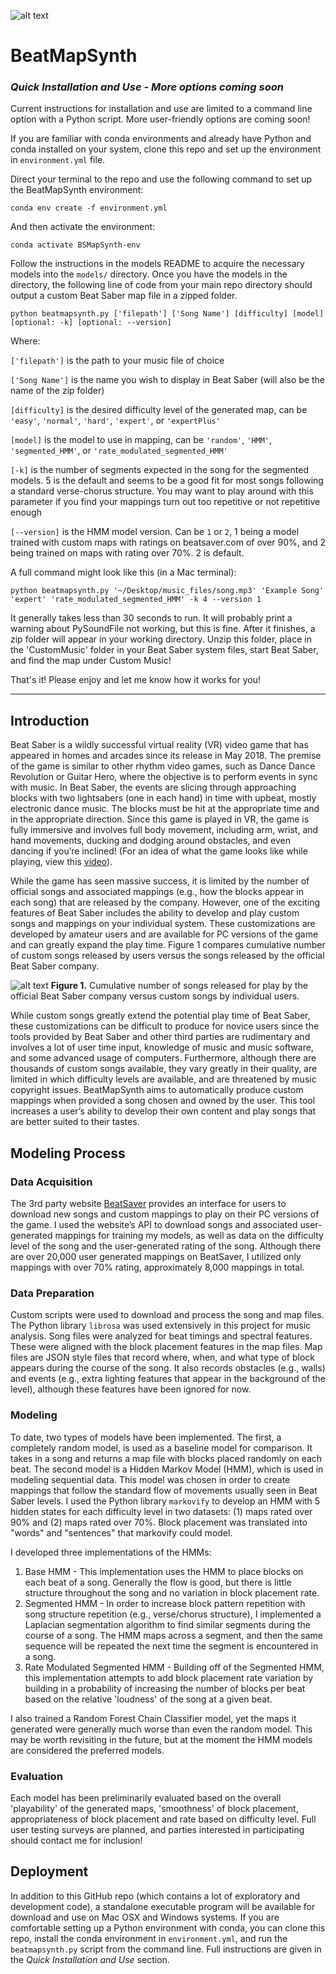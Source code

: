 ![alt text](https://github.com/wvsharber/BeatMapSynthesizer/blob/master/beatMapSynth.png "Image credit: Jacob Joyce")

# BeatMapSynth

### _Quick Installation and Use - More options coming soon_ 

Current instructions for installation and use are limited to a command line option with a Python script. More user-friendly options are coming soon!

If you are familiar with conda environments and already have Python and conda installed on your system, clone this repo and set up the environment in `environment.yml` file.

Direct your terminal to the repo and use the following command to set up the BeatMapSynth environment:

```conda env create -f environment.yml```

And then activate the environment:

```conda activate BSMapSynth-env```

Follow the instructions in the models README to acquire the necessary models into the `models/` directory. Once you have the models in the directory, the following line of code from your main repo directory should output a custom Beat Saber map file in a zipped folder.

```python beatmapsynth.py ['filepath'] ['Song Name'] [difficulty] [model] [optional: -k] [optional: --version]```

Where: 

`['filepath']` is the path to your music file of choice

`['Song Name']` is the name you wish to display in Beat Saber (will also be the name of the zip folder)

`[difficulty]` is the desired difficulty level of the generated map, can be `'easy'`, `'normal'`, `'hard'`, `'expert'`, or `'expertPlus'`

`[model]` is the model to use in mapping, can be `'random'`, `'HMM'`, `'segmented_HMM'`, or `'rate_modulated_segmented_HMM'`

`[-k]` is the number of segments expected in the song for the segmented models. 5 is the default and seems to be a good fit for most songs following a standard verse-chorus structure. You may want to play around with this parameter if you find your mappings turn out too repetitive or not repetitive enough

`[--version]` is the HMM model version. Can be `1` or `2`, 1 being a model trained with custom maps with ratings on beatsaver.com of over 90%, and 2 being trained on maps with rating over 70%. 2 is default.

A full command might look like this (in a Mac terminal):

```python beatmapsynth.py '~/Desktop/music_files/song.mp3' 'Example Song' 'expert' 'rate_modulated_segmented_HMM' -k 4 --version 1```

It generally takes less than 30 seconds to run. It will probably print a warning about PySoundFile not working, but this is fine. After it finishes, a zip folder will appear in your working directory. Unzip this folder, place in the 'CustomMusic' folder in your Beat Saber system files, start Beat Saber, and find the map under Custom Music! 

That's it! Please enjoy and let me know how it works for you!

---

## Introduction
Beat Saber is a wildly successful virtual reality (VR) video game that has appeared in homes and arcades since its release in May 2018. The premise of the game is similar to other rhythm video games, such as Dance Dance Revolution or Guitar Hero, where the objective is to perform events in sync with music. In Beat Saber, the events are slicing through approaching blocks with two lightsabers (one in each hand) in time with upbeat, mostly electronic dance music. The blocks must be hit at the appropriate time and in the appropriate direction. Since this game is played in VR, the game is fully immersive and involves full body movement, including arm, wrist, and hand movements, ducking and dodging around obstacles, and even dancing if you’re inclined! (For an idea of what the game looks like while playing, view this [video](https://www.youtube.com/watch?v=c9hP7jbJTk0)). 

While the game has seen massive success, it is limited by the number of official songs and associated mappings (e.g., how the blocks appear in each song) that are released by the company. However, one of the exciting features of Beat Saber includes the ability to develop and play custom songs and mappings on your individual system. These customizations are developed by amateur users and are available for PC versions of the game and can greatly expand the play time. Figure 1 compares cumulative number of custom songs released by users versus the songs released by the official Beat Saber company.

![alt text](https://github.com/wvsharber/BeatMapSynthesizer/blob/master/reports/Figures/Figure1_CumulativeSongsReleased.png "Figure 1")
__Figure 1.__ Cumulative number of songs released for play by the official Beat Saber company versus custom songs by individual users.

While custom songs greatly extend the potential play time of Beat Saber, these customizations can be difficult to produce for novice users since the tools provided by Beat Saber and other third parties are rudimentary and involves a lot of user time input, knowledge of music and music software, and some advanced usage of computers. Furthermore, although there are thousands of custom songs available, they vary greatly in their quality, are limited in which difficulty levels are available, and are threatened by music copyright issues. BeatMapSynth aims to automatically produce custom mappings when provided a song chosen and owned by the user. This tool increases a user’s ability to develop their own content and play songs that are better suited to their tastes.

## Modeling Process
### Data Acquisition
The 3rd party website [BeatSaver](https://beatsaver.com/) provides an interface for users to download new songs and custom mappings to play on their PC versions of the game. I used the website’s API to download songs and associated user-generated mappings for training my models, as well as data on the difficulty level of the song and the user-generated rating of the song. Although there are over 20,000 user generated mappings on BeatSaver, I utilized only mappings with over 70% rating, approximately 8,000 mappings in total.

### Data Preparation
Custom scripts were used to download and process the song and map files. The Python library `librosa` was used extensively in this project for music analysis. Song files were analyzed for beat timings and spectral features. These were aligned with the block placement features in the map files. Map files are JSON style files that record where, when, and what type of block appears during the course of the song. It also records obstacles (e.g., walls) and events (e.g., extra lighting features that appear in the background of the level), although these features have been ignored for now.

### Modeling
To date, two types of models have been implemented. The first, a completely random model, is used as a baseline model for comparison. It takes in a song and returns a map file with blocks placed randomly on each beat. The second model is a Hidden Markov Model (HMM), which is used in modeling sequential data.  This model was chosen in order to create mappings that follow the standard flow of movements usually seen in Beat Saber levels. I used the Python library `markovify` to develop an HMM with 5 hidden states for each difficulty level in two datasets: (1) maps rated over 90% and (2) maps rated over 70%. Block placement was translated into "words" and "sentences" that markovify could model.

I developed three implementations of the HMMs:
1. Base HMM - This implementation uses the HMM to place blocks on each beat of a song. Generally the flow is good, but there is little structure throughout the song and no variation in block placement rate.
2. Segmented HMM - In order to increase block pattern repetition with song structure repetition (e.g., verse/chorus structure), I implemented a Laplacian segmentation algorithm to find similar segments during the course of a song. The HMM maps across a segment, and then the same sequence will be repeated the next time the segment is encountered in a song.
3. Rate Modulated Segmented HMM - Building off of the Segmented HMM, this implementation attempts to add block placement rate variation by building in a probability of increasing the number of blocks per beat based on the relative 'loudness' of the song at a given beat. 

I also trained a Random Forest Chain Classifier model, yet the maps it generated were generally much worse than even the random model. This may be worth revisiting in the future, but at the moment the HMM models are considered the preferred models.

### Evaluation
Each model has been preliminarily evaluated based on the overall 'playability' of the generated maps, 'smoothness' of block placement, appropriateness of block placement and rate based on difficulty level. Full user testing surveys are planned, and parties interested in participating should contact me for inclusion! 

## Deployment
In addition to this GitHub repo (which contains a lot of exploratory and development code), a standalone executable program will be available for download and use on Mac OSX and Windows systems. If you are comfortable setting up a Python environment with conda, you can clone this repo, install the conda environment in `environment.yml`, and run the `beatmapsynth.py` script from the command line. Full instructions are given in the _Quick Installation and Use_ section.